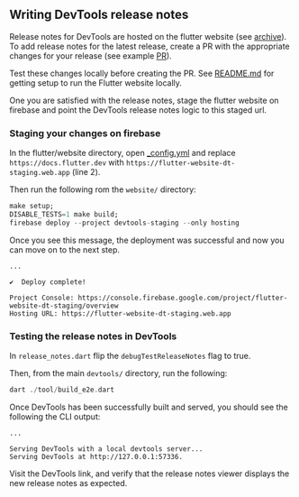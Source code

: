 ## Writing DevTools release notes
Release notes for DevTools are hosted on the flutter website (see [archive](https://docs.flutter.dev/development/tools/devtools/release-notes)).
To add release notes for the latest release, create a PR with the appropriate changes for your release (see example
[PR](https://github.com/flutter/website/pull/6791)).

Test these changes locally before creating the PR. See [README.md]() for getting setup to run the Flutter website locally.

One you are satisfied with the release notes, stage the flutter website on firebase and point the DevTools release notes
logic to this staged url.

### Staging your changes on firebase
In the flutter/website directory, open [_config.yml](https://github.com/flutter/website/blob/main/_config.yml#L2)
and replace `https://docs.flutter.dev` with `https://flutter-website-dt-staging.web.app` (line 2).

Then run the following rom the `website/` directory:
```dart
make setup;
DISABLE_TESTS=1 make build;
firebase deploy --project devtools-staging --only hosting
```

Once you see this message, the deployment was successful and now you can move on to the next step.
```shell
...

✔  Deploy complete!

Project Console: https://console.firebase.google.com/project/flutter-website-dt-staging/overview
Hosting URL: https://flutter-website-dt-staging.web.app
```

### Testing the release notes in DevTools
In `release_notes.dart` flip the `debugTestReleaseNotes` flag to true. 

Then, from the main `devtools/` directory, run the following:
```dart
dart ./tool/build_e2e.dart
```

Once DevTools has been successfully built and served, you should see the following the CLI output:
```shell
...

Serving DevTools with a local devtools server...
Serving DevTools at http://127.0.0.1:57336.
```
Visit the DevTools link, and verify that the release notes viewer displays the new release notes as expected.
